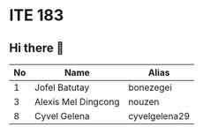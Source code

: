 # ITE 183 
## Hi there 👋

| No      | Name         | Alias       |
|---------|--------------|-------------|
| 1       |Jofel Batutay       | bonezegei   | 
| 3       |Alexis Mel Dingcong | nouzen      |
| 8       | Cyvel Gelena | cyvelgelena29
